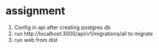 # assignment

1. Config in api after creating postgres db
2. run http://localhost:3000/api/v1/migrations/all to migrate
3. run web from dist
